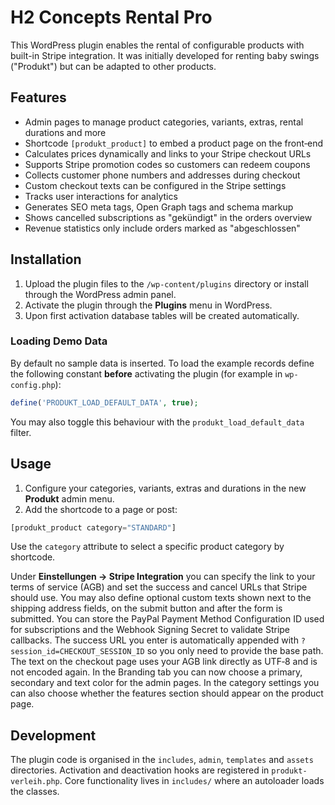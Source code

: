 # H2 Concepts Rental Pro

This WordPress plugin enables the rental of configurable products with built-in Stripe integration. It was initially developed for renting baby swings ("Produkt") but can be adapted to other products.

## Features

- Admin pages to manage product categories, variants, extras, rental durations and more
- Shortcode `[produkt_product]` to embed a product page on the front‑end
- Calculates prices dynamically and links to your Stripe checkout URLs
- Supports Stripe promotion codes so customers can redeem coupons
- Collects customer phone numbers and addresses during checkout
- Custom checkout texts can be configured in the Stripe settings
- Tracks user interactions for analytics
- Generates SEO meta tags, Open Graph tags and schema markup
- Shows cancelled subscriptions as "gekündigt" in the orders overview
- Revenue statistics only include orders marked as "abgeschlossen"

## Installation

1. Upload the plugin files to the `/wp-content/plugins` directory or install through the WordPress admin panel.
2. Activate the plugin through the **Plugins** menu in WordPress.
3. Upon first activation database tables will be created automatically.

### Loading Demo Data

By default no sample data is inserted. To load the example records define the following constant **before** activating the plugin (for example in `wp-config.php`):

```php
define('PRODUKT_LOAD_DEFAULT_DATA', true);
```

You may also toggle this behaviour with the `produkt_load_default_data` filter.

## Usage

1. Configure your categories, variants, extras and durations in the new **Produkt** admin menu.
2. Add the shortcode to a page or post:

```php
[produkt_product category="STANDARD"]
```

Use the `category` attribute to select a specific product category by shortcode.

Under **Einstellungen → Stripe Integration** you can specify the link to your terms of service (AGB) and set the success and cancel URLs that Stripe should use. You may also define optional custom texts shown next to the shipping address fields, on the submit button and after the form is submitted. You can store the PayPal Payment Method Configuration ID used for subscriptions and the Webhook Signing Secret to validate Stripe callbacks. The success URL you enter is automatically appended with `?session_id=CHECKOUT_SESSION_ID` so you only need to provide the base path. The text on the checkout page uses your AGB link directly as UTF‑8 and is not encoded again. In the Branding tab you can now choose a primary, secondary and text color for the admin pages. In the category settings you can also choose whether the features section should appear on the product page.

## Development

The plugin code is organised in the `includes`, `admin`, `templates` and `assets` directories. Activation and deactivation hooks are registered in `produkt-verleih.php`. Core functionality lives in `includes/` where an autoloader loads the classes.


